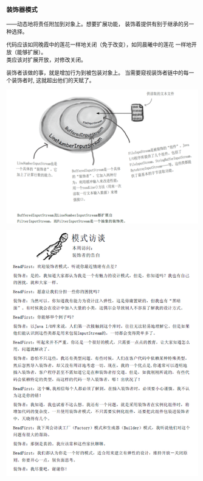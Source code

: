 ### 装饰器模式
——动态地将责任附加到对象上。想要扩展功能，
装饰着提供有别于继承的另一种选择。

代码应该如同晚霞中的莲花一样地关闭（免于改变），如同晨曦中的莲花
一样地开放（能够扩展）。\
类应该对扩展开放，对修改关闭。

装饰者该做的事，就是增加行为到被包装对象上。
当需要窥视装饰者链中的每一个装饰者时,
这就超出他们的天赋了。

![img.png](img.png)

![img_1.png](img_1.png)

